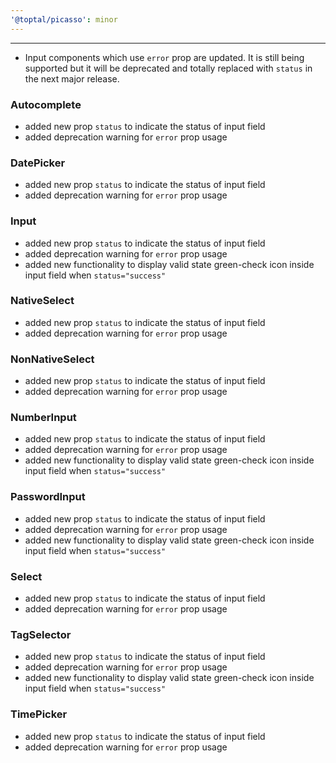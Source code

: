 ```yaml
---
'@toptal/picasso': minor
---
```


---

- Input components which use `error` prop are updated. It is still being supported but it will be deprecated and totally replaced with `status` in the next major release.

### Autocomplete

- added new prop `status` to indicate the status of input field
- added deprecation warning for `error` prop usage

### DatePicker

- added new prop `status` to indicate the status of input field
- added deprecation warning for `error` prop usage

### Input

- added new prop `status` to indicate the status of input field
- added deprecation warning for `error` prop usage
- added new functionality to display valid state green-check icon inside input field when `status="success"`

### NativeSelect

- added new prop `status` to indicate the status of input field
- added deprecation warning for `error` prop usage

### NonNativeSelect

- added new prop `status` to indicate the status of input field
- added deprecation warning for `error` prop usage

### NumberInput

- added new prop `status` to indicate the status of input field
- added deprecation warning for `error` prop usage
- added new functionality to display valid state green-check icon inside input field when `status="success"`

### PasswordInput

- added new prop `status` to indicate the status of input field
- added deprecation warning for `error` prop usage
- added new functionality to display valid state green-check icon inside input field when `status="success"`

### Select

- added new prop `status` to indicate the status of input field
- added deprecation warning for `error` prop usage

### TagSelector

- added new prop `status` to indicate the status of input field
- added deprecation warning for `error` prop usage
- added new functionality to display valid state green-check icon inside input field when `status="success"`

### TimePicker

- added new prop `status` to indicate the status of input field
- added deprecation warning for `error` prop usage
